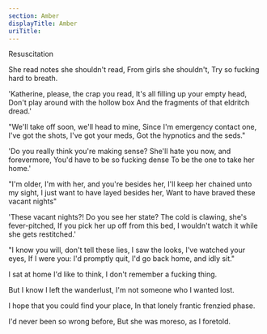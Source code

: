 ```yaml
---
section: Amber
displayTitle: Amber
uriTitle:
---
```


Resuscitation

She read notes she shouldn't read,
From girls she shouldn't,
Try so fucking hard to breath.

'Katherine, please, the crap you read,
It's all filling up your empty head,
Don't play around with the hollow box
And the fragments of that eldritch dread.'

"We'll take off soon, we'll head to mine,
Since I'm emergency contact one,
I've got the shots, I've got your meds,
Got the hypnotics and the seds."

'Do you really think you're making sense?
She'll hate you now, and forevermore,
You'd have to be so fucking dense
To be the one to take her home.'

"I'm older, I'm with her, and you're besides her,
I'll keep her chained unto my sight,
I just want to have layed besides her,
Want to have braved these vacant nights"

'These vacant nights?! Do you see her state?
The cold is clawing, she's fever-pitched,
If you pick her up off from this bed,
I wouldn't watch it while she gets restitched.'

"I know you will, don't tell these lies,
I saw the looks, I've watched your eyes,
If I were you: I'd promptly quit,
I'd go back home, and idly sit."

I sat at home I'd like to think,
I don't remember a fucking thing.

But I know I left the wanderlust,
I'm not someone who I wanted lost.

I hope that you could find your place,
In that lonely frantic frenzied phase.

I'd never been so wrong before,
But she was moreso, as I foretold.
